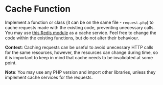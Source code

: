 # Cache Function

Implement a function or class (it can be on the same file - `request.php`) to cache requests made with the existing code, preventing unecessary calls. You may use [this Redis module](https://github.com/phpredis/phpredis) as a cache service. Feel free to change the code within the existing functions, but do not alter their behaviour.

**Context**: Caching requests can be useful to avoid unecessary HTTP calls for the same resources, however, the resources can change during time, so it is important to keep in mind that cache needs to be invalidated at some point.

**Note**: You may use any PHP version and import other libraries, unless they implement cache services for the requests.

